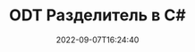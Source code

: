 ---
############################# Static ############################
layout: "auto-gen-merger"
date: 2022-09-07T16:24:40
draft: false
otherformats: csv doc docm docx dot dotm dotx epub html mht mhtml odp ods one otp ott pdf pps ppsx ppt pptx rtf tex tsv txt vdx vsdm vsdx vssm vssx vstm vstx vsx vtx xlam xls xlsb xlsm xlsx xlt xltm xltx xps bmp jpg jpeg png err

############################# Head ############################
head_title: "Разделить ODT на несколько файлов в C#"
head_description: "Разделите один файл ODT на несколько файлов в зависимости от номеров страниц, интервалов между страницами, четных или нечетных страниц с помощью API объединения документов."

############################# Header ############################
title: "ODT Разделитель в C#"
description: "Разделите ODT на несколько строк кода .NET."
bg_image: "https://cms.admin.containerize.com/templates/aspose/App_Themes/V3/images/bg/header1.png"
bg_overlay: false
button:
    enable: true
    icon: "fas fa-arrow-down"
    label: "Скачать бесплатную пробную версию"
    link: "https://downloads.groupdocs.com/merger/net"

############################# SubMenu ############################
submenu:
    enable: true

    left:
        img_alt: "GroupDocs.Merger for .NET"
        image: "https://cms.admin.containerize.com/templates/groupdocs/images/product-logos/90x90-noborder/groupdocs-merger-net.png"
        product: "GroupDocs.Merger"
        platform: ".NET"

    middle:
        button:

            # button loop
            - link: "https://apireference.groupdocs.com/merger/net"
              text: "Справочник по API"

            # button loop
            - link: "https://github.com/groupdocs-merger"
              text: "Примеры кода"

            # button loop
            - link: "https://products.groupdocs.app/merger/family"
              text: "Живые демонстрации"

            # button loop
            - link: "https://purchase.groupdocs.com/pricing/merger/net"
              text: "Цены"

    right:
        link_download: "https://downloads.groupdocs.com/merger"
        link_learn: "https://docs.groupdocs.com/merger/net"
        link_buy: "https://purchase.groupdocs.com"

############################# About ############################
about:
    enable: true
    title: "Об API GroupDocs.Merger for .NET"
    content: |
        Библиотека [GroupDocs.Merger for .NET](/ru/merger/net/) предлагает простое решение для безопасного объединения и разделения различных форматов документов, включая PDF, Microsoft Office (Word, Excel, PowerPoint, OneNote), OpenDocument, HTML, изображения и многое другое в приложениях .NET. Добавив всего несколько строк кода, можно выполнять несколько операций с документами, например перемещать, удалять, поворачивать, менять местами, извлекать или изменять ориентацию страниц в документах. API слияния документов также поддерживает предварительный просмотр страниц документа в виде изображения для анализа структуры документа, форматирования и содержимого на странице.
        
        API-интерфейсы GroupDocs.Merge хорошо поддерживаются на всех основных операционных системах и платформах, включая .NET Framework, .NET Standard, .NET Core, Mono.

############################# Steps ############################
steps:
    enable: true
    title_left: "Разделить ODT файловых страниц в .NET"
    content_left: |
        [GroupDocs.Merger for .NET](/ru/merger/net/) позволяет разработчикам C# легко разделить один файл ODT на несколько результирующих файлов, реализуя несколько простых шагов.
        
        * Инициализируйте **SplitOptions** с форматом пути к выходным файлам.
        * Создайте новый экземпляр **Merge** и передайте путь к исходному документу в качестве параметра конструктора.
        * Вызовите **Split** и передайте объект **SplitOptions**, чтобы сохранить результирующие документы.

    title_right: "Системные Требования"
    content_right: |
        GroupDocs.Merger for .NET API поддерживаются на всех основных платформах и операционных системах. Перед выполнением приведенного ниже кода убедитесь, что в вашей системе установлены следующие предварительные компоненты.

        * Операционные системы: Microsoft Windows, Linux, MacOS
        * Среды разработки: Visual Studio, Xamarin, MonoDevelop
        * Фреймворки: .NET Framework, .NET Standard, .NET Core, Mono
        * Загрузите последнюю версию GroupDocs.Merger for .NET из [NuGet](https://www.nuget.org/packages/groupdocs.merger)
         
    code: |
        ```csharp    
        // Разделить файл ODT с помощью API GroupDocs.Merge
        string filePath = "input.odt";
        string filePathOut = "output.odt";

        // Инициализировать класс SplitOptions с форматом пути к выходным файлам
        SplitOptions splitOptions = new SplitOptions(filePathOut, new int[] { 3, 6, 8 });

        // Создать экземпляр слияния с входным документом ODT
        using (Merger merger = new Merger(filePath))
          {
            // Вызовите метод Split и передайте объект SplitOptions для сохранения результирующих документов.
            merger.Split(splitOptions);
          }
        ```

############################# Demos ############################
demos:
    enable: true
    title: "Демонстрации в реальном времени — Разделить файл ODT онлайн"
    content: |
       Разделите файл ODT прямо сейчас, посетив веб-сайт [GroupDocs.Merger Live Demos](https://products.groupdocs.app/splitter/odt).
       Живая демонстрация имеет следующие преимущества.
        
############################# About Formats ############################
about_formats:
    enable: true

############################# More Formats ############################
more_formats:
    enable: true
    title: "Разделить файл других форматов"
    content: |
        .NET API слияния и разделения документов для форматов файлов и изображений. Разделите некоторые из популярных форматов файлов, как указано ниже.

############################# Back to top ###############################
back_to_top:
    enable: true
---